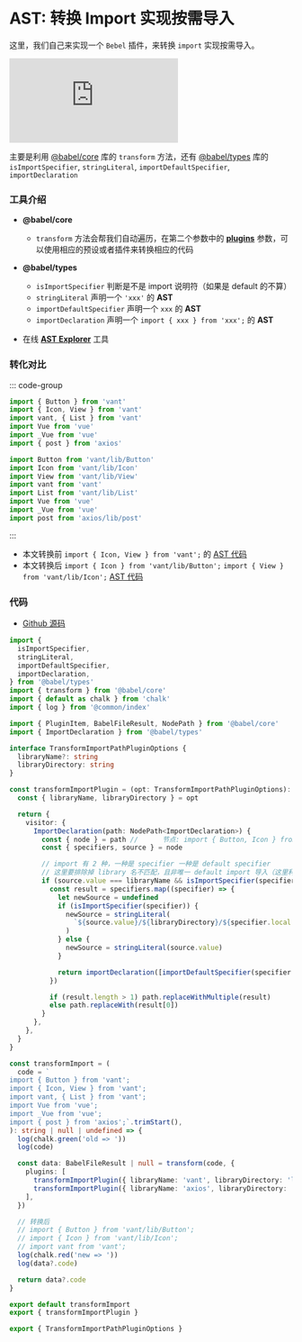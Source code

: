 # AST: 转换 Import 实现按需导入

这里，我们自己来实现一个 `Bebel` 插件，来转换 `import` 实现按需导入。

<embed src="https://cdn.jsdelivr.net/gh/zhixiangyao/CDN/images/icon/babel.svg" type="image/svg+xml" />

主要是利用 [@babel/core](https://www.npmjs.com/package/@babel/core) 库的 `transform` 方法，还有 [@babel/types](https://www.npmjs.com/package/@babel/types) 库的 `isImportSpecifier`, `stringLiteral`, `importDefaultSpecifier`, `importDeclaration`

### 工具介绍

- **@babel/core**

  - `transform` 方法会帮我们自动遍历，在第二个参数中的 **[plugins](https://babeljs.io/docs/en/plugins/)** 参数，可以使用相应的预设或者插件来转换相应的代码

- **@babel/types**

  - `isImportSpecifier` 判断是不是 import 说明符（如果是 default 的不算）
  - `stringLiteral` 声明一个 `'xxx'` 的 **AST**
  - `importDefaultSpecifier` 声明一个 `xxx` 的 **AST**
  - `importDeclaration` 声明一个 `import { xxx } from 'xxx';` 的 **AST**

* 在线 **[AST Explorer](https://astexplorer.net/)** 工具

### 转化对比

::: code-group

```ts [tab 转化前]
import { Button } from 'vant'
import { Icon, View } from 'vant'
import vant, { List } from 'vant'
import Vue from 'vue'
import _Vue from 'vue'
import { post } from 'axios'
```

```ts [tab 转化后]
import Button from 'vant/lib/Button'
import Icon from 'vant/lib/Icon'
import View from 'vant/lib/View'
import vant from 'vant'
import List from 'vant/lib/List'
import Vue from 'vue'
import _Vue from 'vue'
import post from 'axios/lib/post'
```

:::

- 本文转换前 `import { Icon, View } from 'vant';` 的 [AST 代码](https://astexplorer.net/#/gist/36aaec9e411568d451d7c0242c8bb8c2/3a49f58d998eb37921dfa95caa24e0345a6a9dfc)
- 本文转换后 `import { Icon } from 'vant/lib/Button';` `import { View } from 'vant/lib/Icon';` [AST 代码](https://astexplorer.net/#/gist/36aaec9e411568d451d7c0242c8bb8c2/ec470a3d473a379d4e4f1177c226d5aa40e57091)

### 代码

- [Github 源码](https://github.com/zhixiangyao/typescript-playground/blob/27800ff78097af7aafea4f513508b403b0de8fb3/src/transform/transformImport.ts#L13)

```ts
import {
  isImportSpecifier,
  stringLiteral,
  importDefaultSpecifier,
  importDeclaration,
} from '@babel/types'
import { transform } from '@babel/core'
import { default as chalk } from 'chalk'
import { log } from '@common/index'

import { PluginItem, BabelFileResult, NodePath } from '@babel/core'
import { ImportDeclaration } from '@babel/types'

interface TransformImportPathPluginOptions {
  libraryName?: string
  libraryDirectory: string
}

const transformImportPlugin = (opt: TransformImportPathPluginOptions): PluginItem => {
  const { libraryName, libraryDirectory } = opt

  return {
    visitor: {
      ImportDeclaration(path: NodePath<ImportDeclaration>) {
        const { node } = path //      节点: import { Button, Icon } from 'vant'
        const { specifiers, source } = node

        // import 有 2 种，一种是 specifier 一种是 default specifier
        // 这里要排除掉 library 名不匹配，且非唯一 default import 导入（这里利用 default 只能在头部的特性，判断尾部就可以了）
        if (source.value === libraryName && isImportSpecifier(specifiers[specifiers.length - 1])) {
          const result = specifiers.map((specifier) => {
            let newSource = undefined
            if (isImportSpecifier(specifier)) {
              newSource = stringLiteral(
                `${source.value}/${libraryDirectory}/${specifier.local.name}`,
              )
            } else {
              newSource = stringLiteral(source.value)
            }

            return importDeclaration([importDefaultSpecifier(specifier.local)], newSource)
          })

          if (result.length > 1) path.replaceWithMultiple(result)
          else path.replaceWith(result[0])
        }
      },
    },
  }
}

const transformImport = (
  code = `
import { Button } from 'vant';
import { Icon, View } from 'vant';
import vant, { List } from 'vant';
import Vue from 'vue';
import _Vue from 'vue';
import { post } from 'axios';`.trimStart(),
): string | null | undefined => {
  log(chalk.green('old => '))
  log(code)

  const data: BabelFileResult | null = transform(code, {
    plugins: [
      transformImportPlugin({ libraryName: 'vant', libraryDirectory: 'lib' }),
      transformImportPlugin({ libraryName: 'axios', libraryDirectory: 'lib' }),
    ],
  })

  // 转换后
  // import { Button } from 'vant/lib/Button';
  // import { Icon } from 'vant/lib/Icon';
  // import vant from 'vant';
  log(chalk.red('new => '))
  log(data?.code)

  return data?.code
}

export default transformImport
export { transformImportPlugin }

export { TransformImportPathPluginOptions }
```
